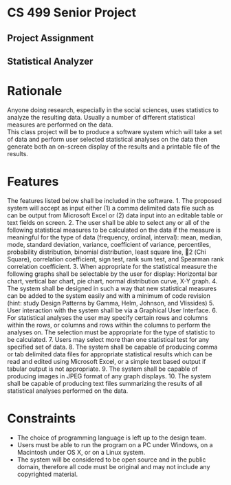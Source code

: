 # CS 499 Senior Project
## Project Assignment
## Statistical Analyzer

# Rationale
Anyone doing research, especially in the social sciences, uses statistics to analyze the resulting data.  Usually a number of different statistical measures are performed on the data.  
This class project will be to produce a software system which will take a set of data and perform user selected statistical analyses on the data then generate both an on-screen display of the results and a printable file of the results.

# Features
The features listed below shall be included in the software.
    1. The proposed system will accept as input either (1) a comma delimited data file such as can be output from Microsoft Excel or (2) data input into an editable table or text fields on screen.
    2. The user shall be able to select any or all of the following statistical measures to be calculated on the data if the measure is meaningful for the type of data (frequency, ordinal, interval):  mean, median, mode, standard deviation, variance, coefficient of variance, percentiles, probability distribution, binomial distribution, least square line, 2 (Chi Square), correlation coefficient, sign test, rank sum test, and Spearman rank correlation coefficient.
    3. When appropriate for the statistical measure the following graphs shall be selectable by the user for display: Horizontal bar chart, vertical bar chart, pie chart, normal distribution curve, X-Y graph.
    4. The system shall be designed in such a way that new statistical measures can be added to the system easily and with a minimum of code revision (hint: study Design Patterns by Gamma, Helm, Johnson, and Vlissides)
    5. User interaction with the system shall be via a Graphical User Interface.
    6. For statistical analyses the user may specify certain rows and columns within the rows, or columns and rows within the columns to perform the analyses on.  The selection must be appropriate for the type of statistic to be calculated.
    7. Users may select more than one statistical test for any specified set of data.
    8. The system shall be capable of producing comma or tab delimited data files for appropriate statistical results which can be read and edited using Microsoft Excel, or a simple text based output if tabular output is not appropriate.
    9. The system shall be capable of producing images in JPEG format of any graph displays.
    10. The system shall be capable of producing text files summarizing the results of all statistical analyses performed on the data. 

# Constraints
* The choice of programming language is left up to the design team.
* Users must be able to run the program on a PC under Windows, on a Macintosh under OS X, or on a Linux system. 
* The system will be considered to be open source and in the public domain, therefore all code must be original and may not include any copyrighted material.
